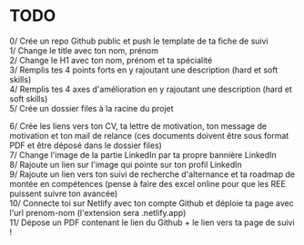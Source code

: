 # TODO

0/ Crée un repo Github public et push le template de ta fiche de suivi  
1/ Change le title avec ton nom, prénom  
2/ Change le H1 avec ton nom, prénom et ta spécialité  
3/ Remplis tes 4 points forts en y rajoutant une description (hard et soft skills)  
4/ Remplis tes 4 axes d'amélioration en y rajoutant une description (hard et soft skills)  
5/ Crée un dossier files à la racine du projet  

6/ Crée les liens vers ton CV, ta lettre de motivation, ton message de motivation et ton mail de relance (ces documents doivent être sous format PDF et être déposé dans le dossier files)  
7/ Change l'image de la partie LinkedIn par ta propre bannière LinkedIn  
8/ Rajoute un lien sur l'image qui pointe sur ton profil LinkedIn  
9/ Rajoute un lien vers ton suivi de recherche d'alternance et ta roadmap de montée en compétences (pense à faire des excel online pour que les REE puissent suivre ton avancée)  
10/ Connecte toi sur Netlify avec ton compte Github et déploie ta page avec l'url prenom-nom (l'extension sera .netlify.app)   
11/ Dépose un PDF contenant le lien du Github + le lien vers ta page de suivi !  
